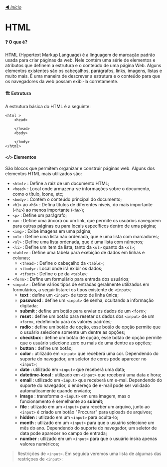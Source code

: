 [◀️ *Início*](https://github.com/LeiteEduardo/Estudos)
# HTML

#### ❓ O que é?
HTML (Hypertext Markup Language) é a linguagem de marcação padrão usada para criar páginas da web. Nele contém uma série de elementos e atributos que definem a estrutura e o conteúdo de uma página Web. Alguns elementos existentes são os cabeçalhos, parágrafos, links, imagens, listas e muito mais. É uma maneira de descrever a estrutura e o conteúdo para que os navegadores da web possam exibi-la corretamente.

#### 🏗️ Estrutura
A estrutura básica do HTML é a seguinte: 
```
<html >
    <head>

    </head>
    <body>
    
    </body>
</html>
```

#### </> Elementos
São blocos que permitem organizar e construir páginas web. Alguns dos elementos HTML mais utilizados são:

- ``` <html> ``` : Define a raiz de um documento HTML;
- ``` <head> ``` : Local onde armazena-se informações sobre o documento, como o título, ícone, etc;
- ``` <body> ``` : Contém o conteúdo principal do documento;
- ``` <h1> ``` ao ``` <h6> ``` : Defina títulos de diferentes níveis, do mais importante (```<h1>```) ao menos importante (```<h6>```);
- ``` <p> ``` : Define um parágrafo;
- ``` <a> ``` : Define uma âncora ou um link, que permite os usuários navegarem para outras páginas ou para locais específicos dentro de uma página;
- ``` <img> ``` : Exibe imagens em uma página;
- ``` <ul> ``` : Define uma lista não ordenada, que é uma lista com marcadores;
- ``` <ol> ``` : Define uma lista ordenada, que é uma lista com números;
- ``` <li> ``` : Define um item da lista, tanto da ``` <ul> ``` quanto da ``` <ol> ```;
- ``` <table> ``` : Define uma tabela para exebição de dados em linhas e colunas;
  - ``` <thead> ``` : Define o cabeçalho da ``` <table> ```;
  - ``` <tbody> ``` : Local onde irá exibir os dados;
  - ``` <tfoot> ``` : Define o pé da ``` <table> ```;
- ``` <form> ``` : Define um formulário para entrada dos usuários;
- ``` <input> ``` : Define vários tipos de entradas geralmente utilizados em formulários, a seguir listarei os tipos existente de ``` <input> ```;
  - **text** : define um ``` <input> ``` de texto de linha única;
  - **password** : define um ``` <input> ``` de senha, ocultando a informação digitada;
  - **submit** :  define um botão para enviar os dados de um ``` <form> ```;
  - **reset** :  define um botão para resetar os dados dos ``` <input> ``` de um ``` <form> ```, redefinindo para os valores padrões;
  - **radio** : define um botão de opção, esse botão de opção permite que o usuário selecione somente um dentre as opções;
  - **checkbox** : define um botão de opção, esse botão de opção permite que o usuário selecione zero ou mais de uma dentre as opções;
  - **button** : define um botão;
  - **color** : utilizado em ``` <input> ``` que receberá uma cor. Dependendo do suporte do navegador, um seletor de cores pode aparecer no ``` <input> ```;
  - **date** : utilizado em ``` <input> ``` que receberá uma data;
  - **datetime-local** : utilizado em ``` <input> ``` que receberá uma data e hora;
  - **email** : utilizado em ``` <input> ``` que receberá um e-mai. Dependendo do suporte do navegador, o endereço de e-mail pode ser validado automaticamente quando enviado;
  - **image** : transforma o ``` <input> ``` em uma imagem, mas o funcionamento é semelhante ao **submit**;
  - **file** : utlizado em um ``` <input> ``` para receber um arquivo, junto ao ``` <input> ``` é criado um botão "Procurar" para uploads de arquivos;
  - **hidden** : utlizado em um ``` <input> ``` para oculta-lo;
  - **month** : utlizado em um ``` <input> ``` para que o usuário selecione um mês do ano. Dependendo do suporte do navegador, um seletor de data pode aparecer no campo de entrada;
  - **number** : utlizado em um ``` <input> ``` para que o usuário insira apenas valores numéricos;

> Restrições de ``` <input> ```.
Em seguida veremos uma lista de algumas das restriçoes de ``` <input> ```: